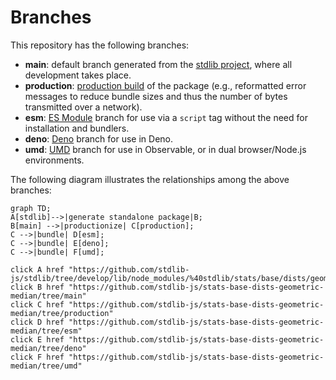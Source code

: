 <!--

@license Apache-2.0

Copyright (c) 2022 The Stdlib Authors.

Licensed under the Apache License, Version 2.0 (the "License");
you may not use this file except in compliance with the License.
You may obtain a copy of the License at

    http://www.apache.org/licenses/LICENSE-2.0

Unless required by applicable law or agreed to in writing, software
distributed under the License is distributed on an "AS IS" BASIS,
WITHOUT WARRANTIES OR CONDITIONS OF ANY KIND, either express or implied.
See the License for the specific language governing permissions and
limitations under the License.

-->

# Branches

This repository has the following branches:

-   **main**: default branch generated from the [stdlib project][stdlib-url], where all development takes place.
-   **production**: [production build][production-url] of the package (e.g., reformatted error messages to reduce bundle sizes and thus the number of bytes transmitted over a network).
-   **esm**: [ES Module][esm-url] branch for use via a `script` tag without the need for installation and bundlers.
-   **deno**: [Deno][deno-url] branch for use in Deno.
-   **umd**: [UMD][umd-url] branch for use in Observable, or in dual browser/Node.js environments.

The following diagram illustrates the relationships among the above branches:

```mermaid
graph TD;
A[stdlib]-->|generate standalone package|B;
B[main] -->|productionize| C[production];
C -->|bundle| D[esm];
C -->|bundle| E[deno];
C -->|bundle| F[umd];

click A href "https://github.com/stdlib-js/stdlib/tree/develop/lib/node_modules/%40stdlib/stats/base/dists/geometric/median"
click B href "https://github.com/stdlib-js/stats-base-dists-geometric-median/tree/main"
click C href "https://github.com/stdlib-js/stats-base-dists-geometric-median/tree/production"
click D href "https://github.com/stdlib-js/stats-base-dists-geometric-median/tree/esm"
click E href "https://github.com/stdlib-js/stats-base-dists-geometric-median/tree/deno"
click F href "https://github.com/stdlib-js/stats-base-dists-geometric-median/tree/umd"
```

[stdlib-url]: https://github.com/stdlib-js/stdlib/tree/develop/lib/node_modules/%40stdlib/stats/base/dists/geometric/median
[production-url]: https://github.com/stdlib-js/stats-base-dists-geometric-median/tree/production
[deno-url]: https://github.com/stdlib-js/stats-base-dists-geometric-median/tree/deno
[umd-url]: https://github.com/stdlib-js/stats-base-dists-geometric-median/tree/umd
[esm-url]: https://github.com/stdlib-js/stats-base-dists-geometric-median/tree/esm